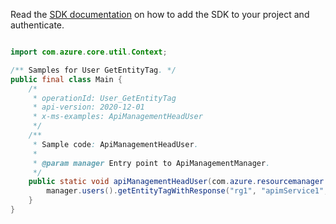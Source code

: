 Read the [SDK documentation](https://github.com/Azure/azure-sdk-for-java/blob/azure-resourcemanager-apimanagement_1.0.0-beta.2/sdk/apimanagement/azure-resourcemanager-apimanagement/README.md) on how to add the SDK to your project and authenticate.

```java

import com.azure.core.util.Context;

/** Samples for User GetEntityTag. */
public final class Main {
    /*
     * operationId: User_GetEntityTag
     * api-version: 2020-12-01
     * x-ms-examples: ApiManagementHeadUser
     */
    /**
     * Sample code: ApiManagementHeadUser.
     *
     * @param manager Entry point to ApiManagementManager.
     */
    public static void apiManagementHeadUser(com.azure.resourcemanager.apimanagement.ApiManagementManager manager) {
        manager.users().getEntityTagWithResponse("rg1", "apimService1", "5931a75ae4bbd512a88c680b", Context.NONE);
    }
}
```
